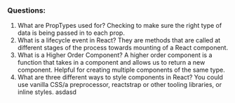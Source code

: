 ### Questions:
1. What are PropTypes used for?
    Checking to make sure the right type of data is being passed in to each prop.
2. What is a lifecycle event in React?
    They are methods that are called at different stages of the process towards mounting of a React component.
3. What is a Higher Order Component?
    A higher order component is a function that takes in a component and allows us to return a new component.  Helpful for creating multiple components of the same type.
4. What are three different ways to style components in React? 
    You could use vanilla CSS/a preprocessor, reactstrap or other tooling libraries, or inline styles. asdasd